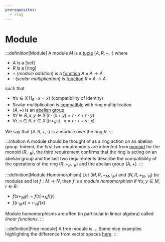 ```yaml
---
prerequisites:
  - ring
---
```


# Module

:::definition[Module]
A module $M$ is a [tuple]() $(A, R, +, \cdot)$ where

- $A$ is a [set]
- $R$ is a [ring]
- $+$ (_module addition_) is a [function]() $A\times A \to A$
- $\cdot$ (_scalar multiplication_) is [function]() $R \times A \to A$

such that

- $\forall x \in X \, (1_R \cdot x = x)$ (compatibility of identity)
- Scalar multiplication is [compatible](operation#compatibility) with ring multiplication
- $(A, +)$ is an [abelian](algebraic-structure#abelian) [group]()
- $\forall r \in R, x, y \in X \, \big(r \cdot (x + y) = r \cdot x + r \cdot y \big)$
- $\forall r, s \in R, x \in X \, \big((r +_R s) \cdot x = r \cdot x + s \cdot x \big)$

We say that $(A, R, +, \cdot)$ is a module _over_ the ring $R$.
:::

:::intuition
A module should be thought of as a ring action on an abelian group. Indeed, the first two requirements are inherited from [monoid](monoid#monoid-action) for the monoid $(R, \cdot_R)$, the third requirement confirms that the ring is acting on an abelian group and the last two requirements describe the compatibility of the operations of the ring $(R, +_R, \cdot_R)$ and the abelian group $(A, +)$.
:::

:::definition[Module Homomorphism]
Let $(M,R,+_M,\cdot_M)$ and $(N,R,+_N,\cdot_N)$ be modules and let $f : M \to N$, then $f$ is a _module homomorphism_ if $\forall x, y \in M, r \in R$:

- $f(x +_M y) = f(x) +_N f(y)$
- $f(r \cdot_M x) = r \cdot_N f(x)$

Module homomorphisms are often (in particular in linear algebra) called _linear functions_.
:::

:::definition[Free module]
A free module is ... Some nice examples highlighting the difference from vector spaces [here](https://kurser.math.su.se/pluginfile.php/14420/mod_resource/content/1/yishao-zhou-DifferenceModulesVS.pdf).
:::
